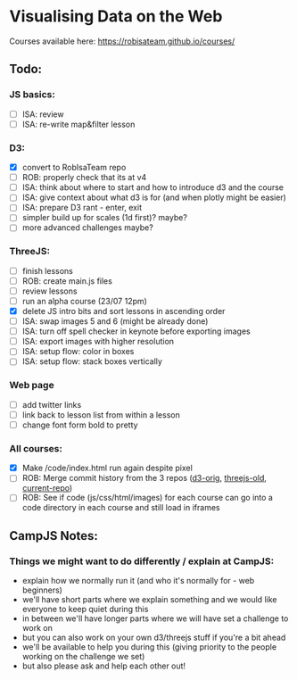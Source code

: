 # Visualising Data on the Web

Courses available here: https://robisateam.github.io/courses/

## Todo:

### JS basics:
- [ ] ISA: review
- [ ] ISA: re-write map&filter lesson

### D3:
- [x] convert to RobIsaTeam repo
- [ ] ROB: properly check that its at v4
- [ ] ISA: think about where to start and how to introduce d3 and the course
- [ ] ISA: give context about what d3 is for (and when plotly might be easier)
- [ ] ISA: prepare D3 rant - enter, exit
- [ ] simpler build up for scales (1d first)? maybe?
- [ ] more advanced challenges maybe?

### ThreeJS:
- [ ] finish lessons
- [ ] ROB: create main.js files 
- [ ] review lessons
- [ ] run an alpha course (23/07 12pm)
- [x] delete JS intro bits and sort lessons in ascending order
- [ ] ISA: swap images 5 and 6 (might be already done)
- [ ] ISA: turn off spell checker in keynote before exporting images
- [ ] ISA: export images with higher resolution
- [ ] ISA: setup flow: color in boxes 
- [ ] ISA: setup flow: stack boxes vertically

### Web page
- [ ] add twitter links
- [ ] link back to lesson list from within a lesson
- [ ] change font form bold to pretty

### All courses: 
- [x] Make /code/index.html run again despite pixel
- [ ] ROB: Merge commit history from the 3 repos ([d3-orig](https://github.com/IsaKiko/D3-visualising-data), [threejs-old](https://github.com/RobIsaTeam/ThreeJS-course), [current-repo](https://github.com/RobIsaTeam/courses))
- [ ] ROB: See if code (js/css/html/images) for each course can go into a code directory in each course and still load in iframes

## CampJS Notes:

### Things we might want to do differently / explain at CampJS:
- explain how we normally run it (and who it's normally for - web beginners)
- we'll have short parts where we explain something and we would like everyone to keep quiet during this
- in between we'll have longer parts where we will have set a challenge to work on
- but you can also work on your own d3/threejs stuff if you're a bit ahead
- we'll be available to help you during this (giving priority to the people working on the challenge we set) 
- but also please ask and help each other out! 
